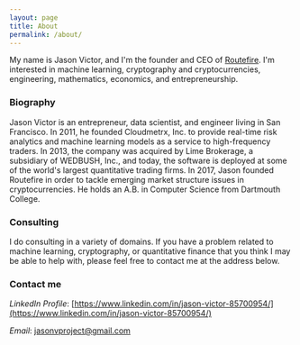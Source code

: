 ```yaml
---
layout: page
title: About
permalink: /about/
---
```


<script src="https://zetabase.io/static/assets/js/zetabase.js" type="text/javascript"></script>

My name is Jason Victor, and I'm the founder and CEO of [Routefire](https://routefire.io/). I'm interested in machine learning, cryptography and cryptocurrencies, engineering, mathematics, economics, and entrepreneurship.


### Biography

Jason Victor is an entrepreneur, data scientist, and engineer living in San Francisco. In 2011, he founded Cloudmetrx, Inc. to provide real-time risk analytics and machine learning models as a service to high-frequency traders. In 2013, the company was acquired by Lime Brokerage, a subsidiary of WEDBUSH, Inc., and today, the software is deployed at some of the world's largest quantitative trading firms. In 2017, Jason founded Routefire in order to tackle emerging market structure issues in cryptocurrencies. He holds an A.B. in Computer Science from Dartmouth College.

### Consulting 

I do consulting in a variety of domains. If you have a problem related to machine learning, cryptography, or quantitative finance that you think I may be able to help with, please feel free to contact me at the address below.

### Contact me

*LinkedIn Profile*: [https://www.linkedin.com/in/jason-victor-85700954/](https://www.linkedin.com/in/jason-victor-85700954/)

*Email*: [jasonvproject@gmail.com](mailto:jasonvproject@gmail.com)

